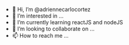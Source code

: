 - 👋 Hi, I’m @adriennecarlocortez
- 👀 I’m interested in ...
- 🌱 I’m currently learning reactJS and nodeJS
- 💞️ I’m looking to collaborate on ...
- 📫 How to reach me ...

<!---
beGoodProgrammerOk/beGoodProgrammerOk is a ✨ special ✨ repository because its `README.md` (this file) appears on your GitHub profile.
You can click the Preview link to take a look at your changes.
--->
